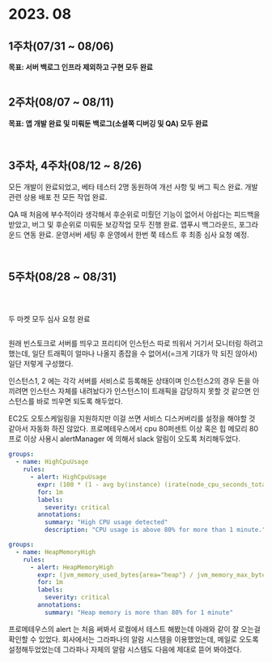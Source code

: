# 2023. 08

## 1주차(07/31 \~ 08/06)

**목표: 서버 백로그 인프라 제외하고 구현 모두 완료**

<figure><img src="../../.gitbook/assets/image (4) (1) (1) (1).png" alt=""><figcaption></figcaption></figure>



## 2주차(08/07 \~ 08/11)

**목표: 앱 개발 완료 및 미뤄둔 백로그(소셜쪽 디버깅 및 QA) 모두 완료**

<figure><img src="../../.gitbook/assets/image (1) (1) (1) (1) (1) (1) (1) (1) (1) (1).png" alt=""><figcaption></figcaption></figure>

<figure><img src="../../.gitbook/assets/image (110).png" alt=""><figcaption></figcaption></figure>



## 3주차, 4주차(08/12 \~ 8/26)

모든 개발이 완료되었고, 베타 테스터 2명 동원하여 개선 사항 및 버그 픽스 완료. 개발 관련 상용 배포 전 모든 작업 완료.

QA 때 처음에 부수적이라 생각해서 후순위로 미뤘던 기능이 없어서 아쉽다는 피드백을 받았고, 버그 및 후순위로 미뤄둔 보강작업 모두 진행 완료. 앱푸시 백그라운드, 포그라운드 연동 완료. 운영서버 세팅 후 운영에서 한번 쭉 테스트 후 최종 심사 요청 예정.

<figure><img src="../../.gitbook/assets/image (107).png" alt=""><figcaption></figcaption></figure>

<figure><img src="../../.gitbook/assets/image (108).png" alt=""><figcaption></figcaption></figure>



## 5주차(08/28 \~ 08/31)

<figure><img src="../../.gitbook/assets/image (109).png" alt=""><figcaption></figcaption></figure>

<figure><img src="../../.gitbook/assets/image (12).png" alt=""><figcaption></figcaption></figure>

<figure><img src="../../.gitbook/assets/image (1) (1) (1) (1) (1) (1).png" alt=""><figcaption></figcaption></figure>

두 마켓 모두 심사 요청 완료



<figure><img src="../../.gitbook/assets/KakaoTalk_Photo_2023-08-31-23-24-02.jpeg" alt=""><figcaption></figcaption></figure>

원래 빈스토크로 서버를 띄우고 프리티어 인스턴스 따로 띄워서 거기서 모니터링 하려고 했는데, 일단 트래픽이 얼마나 나올지 종잡을 수 없어서(=크게 기대가 막 되진 않아서) 일단 저렇게 구성했다.

인스턴스1, 2 에는 각각 서버를 서비스로 등록해둔 상태이며 인스턴스2의 경우 돈을 아끼려면 인스턴스 자체를 내려놨다가 인스턴스1이 트래픽을 감당하지 못할 것 같으면 인스턴스를 바로 띄우면 되도록 해두었다.

EC2도 오토스케일링을 지원하지만 이걸 쓰면 서비스 디스커버리를 설정을 해야할 것 같아서 자동화 하진 않았다. 프로메테우스에서 cpu 80퍼센트 이상 혹은 힙 메모리 80프로 이상 사용시 alertManager 에 의해서 slack 알림이 오도록 처리해두었다.

```yaml
groups:
  - name: HighCpuUsage
    rules:
      - alert: HighCpuUsage
        expr: (100 * (1 - avg by(instance) (irate(node_cpu_seconds_total{mode="idle"}[5m])))) > 80
        for: 1m
        labels:
          severity: critical
        annotations:
          summary: "High CPU usage detected"
          description: "CPU usage is above 80% for more than 1 minute."

```

```yaml
groups:
  - name: HeapMemoryHigh
    rules:
      - alert: HeapMemoryHigh
        expr: (jvm_memory_used_bytes{area="heap"} / jvm_memory_max_bytes{area="heap"}) > 0.8
        for: 1m
        labels:
          severity: critical
        annotations:
          summary: "Heap memory is more than 80% for 1 minute"

```



프로메테우스의 alert 는 처음 써봐서 로컬에서 테스트 해봤는데 아래와 같이 잘 오는걸 확인할 수 있었다. 회사에서는 그라파나의 알람 시스템을 이용했었는데, 메일로 오도록 설정해두었었는데 그라파나 자체의 알람 시스템도 다음에 제대로 뜯어 봐야겠다.

<figure><img src="../../.gitbook/assets/image (111).png" alt=""><figcaption></figcaption></figure>

